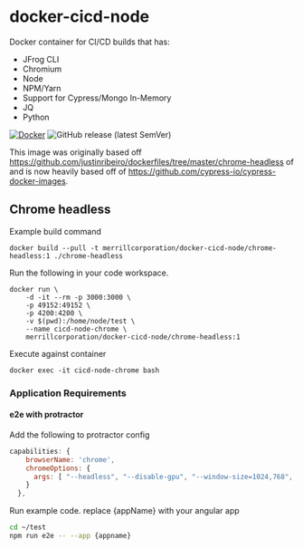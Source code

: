 # docker-cicd-node

Docker container for CI/CD builds that has:

- JFrog CLI
- Chromium
- Node
- NPM/Yarn
- Support for Cypress/Mongo In-Memory
- JQ
- Python

[![Docker](https://github.com/DatasiteLabs/docker-cicd-node/actions/workflows/docker-publish.yml/badge.svg)](https://github.com/DatasiteLabs/docker-cicd-node/actions/workflows/docker-publish.yml) ![GitHub release (latest SemVer)](https://img.shields.io/github/v/release/DatasiteLabs/docker-cicd-node?sort=semver)

This image was originally based off https://github.com/justinribeiro/dockerfiles/tree/master/chrome-headless of and is now heavily based off of https://github.com/cypress-io/cypress-docker-images.

## Chrome headless

Example build command

```docker
docker build --pull -t merrillcorporation/docker-cicd-node/chrome-headless:1 ./chrome-headless
```

Run the following in your code workspace.

```docker
docker run \
    -d -it --rm -p 3000:3000 \
    -p 49152:49152 \
    -p 4200:4200 \
    -v $(pwd):/home/node/test \
    --name cicd-node-chrome \
    merrillcorporation/docker-cicd-node/chrome-headless:1
```

Execute against container

```docker
docker exec -it cicd-node-chrome bash
```

### Application Requirements

#### e2e with protractor

Add the following to protractor config

```javascript
capabilities: {
    browserName: 'chrome',
    chromeOptions: {
      args: [ "--headless", "--disable-gpu", "--window-size=1024,768", "--no-sandbox" ]
    }
  },
```

Run example code. replace {appName} with your angular app

```bash
cd ~/test
npm run e2e -- --app {appname}
```
